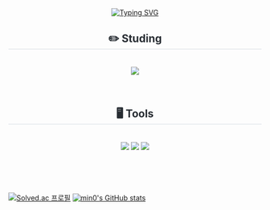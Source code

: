 <div align= "center">
<a href="https://git.io/typing-svg"><img src="https://readme-typing-svg.demolab.com?font=Luckiest+Guy&size=70&pause=1000&color=F7D600&center=true&vCenter=true&width=700&height=100&lines=NKyeong's+GitHub" alt="Typing SVG" /></a>
</div>

<div align= "center">
    <h2 style="border-bottom: 1px solid #d8dee4; color: #282d33;"> ✏️ Studing </h2> <br> 
    <div style="margin: 0 auto; text-align: center;" align= "center"> <img src="https://img.shields.io/badge/Python-3776AB?style=for-the-badge&logo=Python&logoColor=white">
          </div><br><br>
    </div>
    
<div align= "center">
    <h2 style="border-bottom: 1px solid #d8dee4; color: #282d33;"> 🖥️ Tools </h2> <br> 
    <div style="margin: 0 auto; text-align: center;" align= "center"> <img src="https://img.shields.io/badge/pycharm-143?style=for-the-badge&logo=pycharm&logoColor=green&color=black&labelColor=balck"> <img src="https://img.shields.io/badge/Visual%20Studio%20Code-0078d7.svg?style=for-the-badge&logo=visual-studio-code&logoColor=white"> <img src="https://img.shields.io/badge/jupyter-%23FA0F00.svg?style=for-the-badge&logo=jupyter&logoColor=white">
          </div> <br><br><br><br>
    </div>


[![Solved.ac 프로필](http://mazassumnida.wtf/api/v2/generate_badge?boj=k008583)](https://solved.ac/k008583)  [![min0's GitHub stats](https://github-readme-stats.vercel.app/api?username=NKyeong&show_icons=true&theme=gruvbox_light&count_private=true)](https://github.com/anuraghazra/github-readme-stats)
